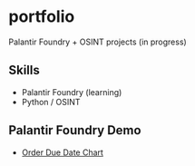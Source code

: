 # portfolio

Palantir Foundry + OSINT projects (in progress)

## Skills
- Palantir Foundry (learning)
- Python / OSINT

## Palantir Foundry Demo
- [Order Due Date Chart](exact-filter.png)

